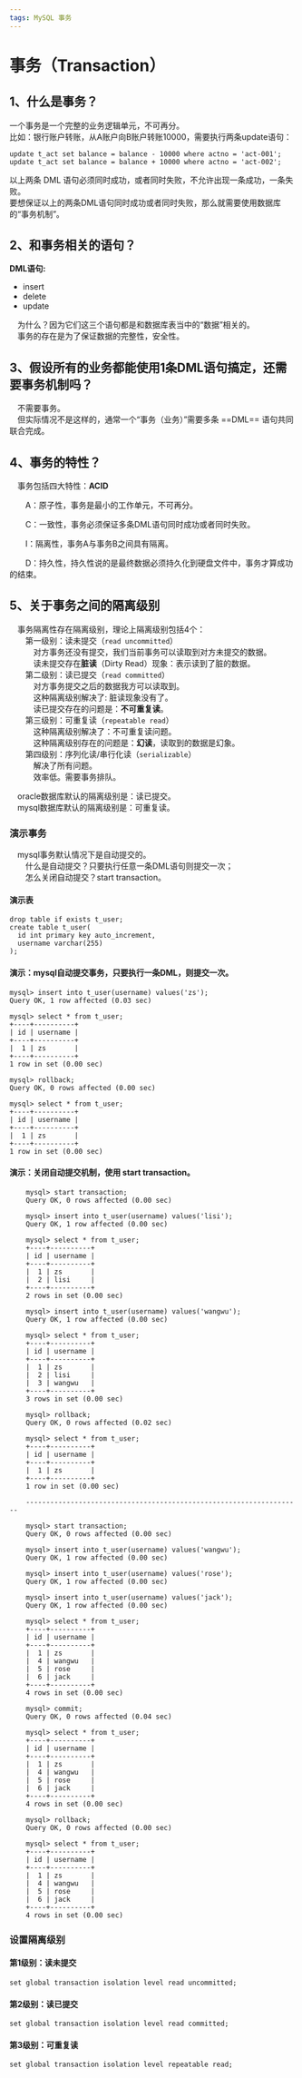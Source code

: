 ```yaml
---
tags: MySQL 事务
---
```


# 事务（Transaction）

## 1、什么是事务？

一个事务是一个完整的业务逻辑单元，不可再分。  
比如：银行账户转账，从A账户向B账户转账10000，需要执行两条update语句：

```mysql
update t_act set balance = balance - 10000 where actno = 'act-001';
update t_act set balance = balance + 10000 where actno = 'act-002';
```

以上两条 DML 语句必须同时成功，或者同时失败，不允许出现一条成功，一条失败。  
要想保证以上的两条DML语句同时成功或者同时失败，那么就需要使用数据库的“事务机制”。

## 2、和事务相关的语句？

**DML语句:**

* insert 
* delete
* update

&emsp;为什么？因为它们这三个语句都是和数据库表当中的“数据”相关的。  
&emsp;事务的存在是为了保证数据的完整性，安全性。

## 3、假设所有的业务都能使用1条DML语句搞定，还需要事务机制吗？

&emsp;不需要事务。  
&emsp;但实际情况不是这样的，通常一个“事务（业务）”需要多条 ==DML== 语句共同联合完成。  

## 4、事务的特性？

&emsp;事务包括四大特性：**ACID** 

&emsp;&emsp;A：原子性，事务是最小的工作单元，不可再分。 

&emsp;&emsp;C：一致性，事务必须保证多条DML语句同时成功或者同时失败。  

&emsp;&emsp;I：隔离性，事务A与事务B之间具有隔离。  

&emsp;&emsp;D：持久性，持久性说的是最终数据必须持久化到硬盘文件中，事务才算成功的结束。

## 5、关于事务之间的隔离级别

&emsp;事务隔离性存在隔离级别，理论上隔离级别包括4个：  
&emsp;&emsp;第一级别：读未提交（`read uncommitted`）  
&emsp;&emsp;&emsp;对方事务还没有提交，我们当前事务可以读取到对方未提交的数据。  
&emsp;&emsp;&emsp;读未提交存在**脏读**（Dirty Read）现象：表示读到了脏的数据。  
&emsp;&emsp;第二级别：读已提交（`read committed`）  
&emsp;&emsp;&emsp;对方事务提交之后的数据我方可以读取到。  
&emsp;&emsp;&emsp;这种隔离级别解决了: 脏读现象没有了。  
&emsp;&emsp;&emsp;读已提交存在的问题是：**不可重复读**。  
&emsp;&emsp;第三级别：可重复读（`repeatable read`）  
&emsp;&emsp;&emsp;这种隔离级别解决了：不可重复读问题。  
&emsp;&emsp;&emsp;这种隔离级别存在的问题是：**幻读**，读取到的数据是幻象。  
&emsp;&emsp;第四级别：序列化读/串行化读（`serializable`）   
&emsp;&emsp;&emsp;解决了所有问题。  
&emsp;&emsp;&emsp;效率低。需要事务排队。  

&emsp;oracle数据库默认的隔离级别是：读已提交。  
&emsp;mysql数据库默认的隔离级别是：可重复读。

### 演示事务

&emsp;mysql事务默认情况下是自动提交的。  
&emsp;&emsp;什么是自动提交？只要执行任意一条DML语句则提交一次；  
&emsp;&emsp;怎么关闭自动提交？start transaction。

#### 演示表

```mysql
drop table if exists t_user;
create table t_user(
  id int primary key auto_increment,
  username varchar(255)
);
```

#### 演示：mysql自动提交事务，只要执行一条DML，则提交一次。

```mysql
mysql> insert into t_user(username) values('zs');
Query OK, 1 row affected (0.03 sec)

mysql> select * from t_user;
+----+----------+
| id | username |
+----+----------+
|  1 | zs       |
+----+----------+
1 row in set (0.00 sec)

mysql> rollback;
Query OK, 0 rows affected (0.00 sec)

mysql> select * from t_user;
+----+----------+
| id | username |
+----+----------+
|  1 | zs       |
+----+----------+
1 row in set (0.00 sec)
```

#### 演示：关闭自动提交机制，使用 start transaction。

```mysql
	mysql> start transaction;
	Query OK, 0 rows affected (0.00 sec)

	mysql> insert into t_user(username) values('lisi');
	Query OK, 1 row affected (0.00 sec)

	mysql> select * from t_user;
	+----+----------+
	| id | username |
	+----+----------+
	|  1 | zs       |
	|  2 | lisi     |
	+----+----------+
	2 rows in set (0.00 sec)

	mysql> insert into t_user(username) values('wangwu');
	Query OK, 1 row affected (0.00 sec)

	mysql> select * from t_user;
	+----+----------+
	| id | username |
	+----+----------+
	|  1 | zs       |
	|  2 | lisi     |
	|  3 | wangwu   |
	+----+----------+
	3 rows in set (0.00 sec)

	mysql> rollback;
	Query OK, 0 rows affected (0.02 sec)

	mysql> select * from t_user;
	+----+----------+
	| id | username |
	+----+----------+
	|  1 | zs       |
	+----+----------+
	1 row in set (0.00 sec)
	
	--------------------------------------------------------------------
	
	mysql> start transaction;
	Query OK, 0 rows affected (0.00 sec)

	mysql> insert into t_user(username) values('wangwu');
	Query OK, 1 row affected (0.00 sec)

	mysql> insert into t_user(username) values('rose');
	Query OK, 1 row affected (0.00 sec)

	mysql> insert into t_user(username) values('jack');
	Query OK, 1 row affected (0.00 sec)

	mysql> select * from t_user;
	+----+----------+
	| id | username |
	+----+----------+
	|  1 | zs       |
	|  4 | wangwu   |
	|  5 | rose     |
	|  6 | jack     |
	+----+----------+
	4 rows in set (0.00 sec)

	mysql> commit;
	Query OK, 0 rows affected (0.04 sec)

	mysql> select * from t_user;
	+----+----------+
	| id | username |
	+----+----------+
	|  1 | zs       |
	|  4 | wangwu   |
	|  5 | rose     |
	|  6 | jack     |
	+----+----------+
	4 rows in set (0.00 sec)

	mysql> rollback;
	Query OK, 0 rows affected (0.00 sec)

	mysql> select * from t_user;
	+----+----------+
	| id | username |
	+----+----------+
	|  1 | zs       |
	|  4 | wangwu   |
	|  5 | rose     |
	|  6 | jack     |
	+----+----------+
	4 rows in set (0.00 sec)
```
### 设置隔离级别

#### 第1级别：读未提交

`set global transaction isolation level read uncommitted;`

#### 第2级别：读已提交

`set global transaction isolation level read committed;`

#### 第3级别：可重复读

`set global transaction isolation level repeatable read;`

